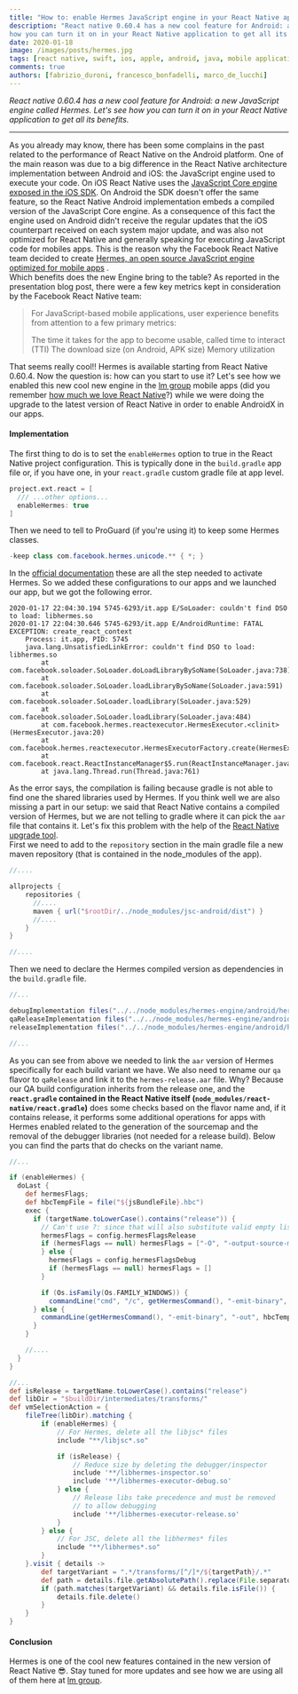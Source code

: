 ```yaml
---
title: "How to: enable Hermes JavaScript engine in your React Native app"
description: "React native 0.60.4 has a new cool feature for Android: a new JavaScript engine called Hermes. Let's see
how you can turn it on in your React Native application to get all its benefits."
date: 2020-01-18 
image: /images/posts/hermes.jpg
tags: [react native, swift, ios, apple, android, java, mobile application development, javascript, typescript]
comments: true 
authors: [fabrizio_duroni, francesco_bonfadelli, marco_de_lucchi]
---
```


*React native 0.60.4 has a new cool feature for Android: a new JavaScript engine called Hermes. Let's see how you can
turn it on in your React Native application to get all its benefits.*

---

As you already may know, there has been some complains in the past related to the performance of React Native on the
Android platform. One of the main reason was due to a big difference in the React Native architecture implementation
between Android and iOS: the JavaScript engine used to execute your code. On iOS React Native uses
the [JavaScript Core engine exposed in the iOS SDK](https://developer.apple.com/documentation/javascriptcore). On
Android the SDK doesn't offer the same feature, so the React Native Android implementation embeds a compiled version of
the JavaScript Core engine. As a consequence of this fact the engine used on Android didn't receive the regular updates
that the iOS counterpart received on each system major update, and was also not optimized for React Native and generally
speaking for executing JavaScript code for mobiles apps. This is the reason why the Facebook React Native team decided
to
create [Hermes, an open source JavaScript engine optimized for mobile apps](https://engineering.fb.com/android/hermes/)
.  
Which benefits does the new Engine bring to the table? As reported in the presentation blog post, there were a few key
metrics kept in consideration by the Facebook React Native team:

> For JavaScript-based mobile applications, user experience benefits from attention to a few primary metrics:
>
>The time it takes for the app to become usable, called time to interact (TTI)
> The download size (on Android, APK size)
> Memory utilization

That seems really cool!! Hermes is available starting from React Native 0.60.4. Now the question is: how can you start
to use it? Let's see how we enabled this new cool new engine in the [lm group](https://careers.lastminute.com/) mobile
apps (did you remember [how much we love React Native](/2018/07/04/react-native-typescript-existing-app/)?) while we
were doing the upgrade to the latest version of React Native in order to enable AndroidX in our apps.

#### Implementation

The first thing to do is to set the `enableHermes` option to true in the React Native project configuration. This is
typically done in the `build.gradle` app file or, if you have one, in your `react.gradle` custom gradle file at app
level.

```groovy
project.ext.react = [
  /// ...other options...
  enableHermes: true
]
```

Then we need to tell to ProGuard (if you're using it) to keep some Hermes classes.

```java
-keep class com.facebook.hermes.unicode.** { *; }
```

In the [official documentation](https://facebook.github.io/react-native/docs/hermes "hermes react native setup") these
are all the step needed to activate Hermes. So we added these configurations to our apps and we launched our app, but we
got the following error.

```shell
2020-01-17 22:04:30.194 5745-6293/it.app E/SoLoader: couldn't find DSO to load: libhermes.so
2020-01-17 22:04:30.646 5745-6293/it.app E/AndroidRuntime: FATAL EXCEPTION: create_react_context
    Process: it.app, PID: 5745
    java.lang.UnsatisfiedLinkError: couldn't find DSO to load: libhermes.so
        at com.facebook.soloader.SoLoader.doLoadLibraryBySoName(SoLoader.java:738)
        at com.facebook.soloader.SoLoader.loadLibraryBySoName(SoLoader.java:591)
        at com.facebook.soloader.SoLoader.loadLibrary(SoLoader.java:529)
        at com.facebook.soloader.SoLoader.loadLibrary(SoLoader.java:484)
        at com.facebook.hermes.reactexecutor.HermesExecutor.<clinit>(HermesExecutor.java:20)
        at com.facebook.hermes.reactexecutor.HermesExecutorFactory.create(HermesExecutorFactory.java:27)
        at com.facebook.react.ReactInstanceManager$5.run(ReactInstanceManager.java:952)
        at java.lang.Thread.run(Thread.java:761)
```

As the error says, the compilation is failing because gradle is not able to find one the shared libraries used by
Hermes. If you think well we are also missing a part in our setup: we said that React Native contains a compiled version
of Hermes, but we are not telling to gradle where it can pick the `aar` file that contains it. Let's fix this problem
with the help of the [React Native upgrade tool](https://react-native-community.github.io/upgrade-helper/).  
First we need to add to the `repository` section in the main gradle file a new maven repository (that is contained in
the node_modules of the app).

```groovy
//....

allprojects {
    repositories {
      //....
      maven { url("$rootDir/../node_modules/jsc-android/dist") }
      //....
    }
}

//....
```

Then we need to declare the Hermes compiled version as dependencies in the `build.gradle` file.

```groovy
//...

debugImplementation files("../../node_modules/hermes-engine/android/hermes-debug.aar")
qaReleaseImplementation files("../../node_modules/hermes-engine/android/hermes-release.aar")
releaseImplementation files("../../node_modules/hermes-engine/android/hermes-release.aar")

//...
```

As you can see from above we needed to link the `aar` version of Hermes specifically for each build variant we have. We
also need to rename our `qa` flavor to `qaRelease` and link it to the `hermes-release.aar` file. Why? Because our QA
build configuration inherits from the release one, and the **`react.gradle` contained in the React Native
itself (`node_modules/react-native/react.gradle`)** does some checks based on the flavor name and, if it contains
release, it performs some additional operations for apps with Hermes enabled related to the generation of the sourcemap
and the removal of the debugger libraries (not needed for a release build). Below you can find the parts that do checks
on the variant name.

```groovy
//...

if (enableHermes) {
  doLast {
    def hermesFlags;
    def hbcTempFile = file("${jsBundleFile}.hbc")
    exec {
      if (targetName.toLowerCase().contains("release")) {
        // Can't use ?: since that will also substitute valid empty lists
        hermesFlags = config.hermesFlagsRelease
        if (hermesFlags == null) hermesFlags = ["-O", "-output-source-map"]
        } else {
          hermesFlags = config.hermesFlagsDebug
          if (hermesFlags == null) hermesFlags = []
        }

        if (Os.isFamily(Os.FAMILY_WINDOWS)) {
          commandLine("cmd", "/c", getHermesCommand(), "-emit-binary", "-out", hbcTempFile, jsBundleFile, *hermesFlags)
      } else {
        commandLine(getHermesCommand(), "-emit-binary", "-out", hbcTempFile, jsBundleFile, *hermesFlags)
      }
    }

    //....
  }
}

//...
def isRelease = targetName.toLowerCase().contains("release")
def libDir = "$buildDir/intermediates/transforms/"
def vmSelectionAction = {
    fileTree(libDir).matching {
        if (enableHermes) {
            // For Hermes, delete all the libjsc* files
            include "**/libjsc*.so"

            if (isRelease) {
                // Reduce size by deleting the debugger/inspector
                include '**/libhermes-inspector.so'
                include '**/libhermes-executor-debug.so'
            } else {
                // Release libs take precedence and must be removed
                // to allow debugging
                include '**/libhermes-executor-release.so'
            }
        } else {
            // For JSC, delete all the libhermes* files
            include "**/libhermes*.so"
        }
    }.visit { details ->
        def targetVariant = ".*/transforms/[^/]*/${targetPath}/.*"
        def path = details.file.getAbsolutePath().replace(File.separatorChar, '/' as char)
        if (path.matches(targetVariant) && details.file.isFile()) {
            details.file.delete()
        }
    }
}
```

#### Conclusion

Hermes is one of the cool new features contained in the new version of React Native :sunglasses:. Stay tuned for more
updates and see how we are using all of them here
at [lm group](https://careers.lastminute.com/ "lastminute.com careers").
